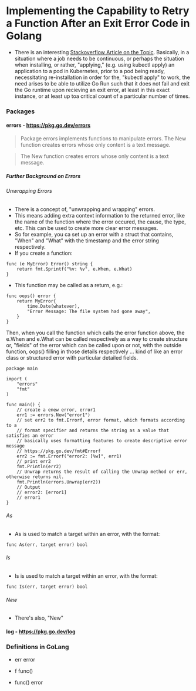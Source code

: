 # Implementing the Capability to Retry a Function After an Exit Error Code in Golang

* There is an interesting [Stackoverflow Article on the Topic](https://stackoverflow.com/questions/67069723/keep-retrying-a-function-in-golang). Basically, in a situation where a job needs to be continuous, or perhaps the situation when installing, or rather, "applying," (e.g. using kubectl apply) an application to a pod in Kubernetes, prior to a pod being ready, necessitating re-installation in order for the, "kubectl apply" to work, the need arises to be able to utilize Go Run such that it does not fail and exit the Go runtime upon recieving an exit error, at least in this exact instance, or at least up toa critical count of a particular number of times.

### Packages

#### errors - https://pkg.go.dev/errors

> Package errors implements functions to manipulate errors.  The New function creates errors whose only content is a text message.

> The New function creates errors whose only content is a text message.

##### Further Background on Errors

###### Unwrapping Errors

* There is a concept of, "unwrapping and wrapping" errors.
* This means adding extra context information to the returned error, like the name of the function where the error occured, the cause, the type, etc.  This can be used to create more clear error messages.
* So for example, you ca set up an error with a struct that contains, "When" and "What" with the timestamp and the error string respectively.
* If you create a function:

```
func (e MyError) Error() string {
    return fmt.Sprintf("%v: %v", e.When, e.What)
}
```

* This function may be called as a return, e.g.:

```
func oops() error {
    return MyError{
        time.Date(whatever),
        "Error Message: The file system had gone away",
    }
}
```

Then, when you call the function which calls the error function above, the e.When and e.What can be called respectively as a way to create structure or, "fields" of the error which can be called upon or not, with the outside function, oops() filling in those details respectively ... kind of like an error class or structured error with particular detailed fields.


```
package main

import (
	"errors"
	"fmt"
)

func main() {
    // create a enew error, error1
	err1 := errors.New("error1")
    // set err2 to fmt.Errorf, error format, which formats according to a 
    // format specifier and returns the string as a value that satisfies an error
    // basically uses formatting features to create descriptive error message
    // https://pkg.go.dev/fmt#Errorf
	err2 := fmt.Errorf("error2: [%w]", err1)
    // print err2
	fmt.Println(err2)
    // Unwrap returns the result of calling the Unwrap method or err, otherwise returns nil.
	fmt.Println(errors.Unwrap(err2))
	// Output
	// error2: [error1]
	// error1
}
```

###### As

* As is used to match a target within an error, with the format:

```
func As(err, target error) bool
```

###### Is

* Is is used to match a target within an error, with the format:

```
func Is(err, target error) bool
```


###### New

* There's also, "New"


#### log - https://pkg.go.dev/log

### Definitions in GoLang

* err error

* f func()

* func() error

